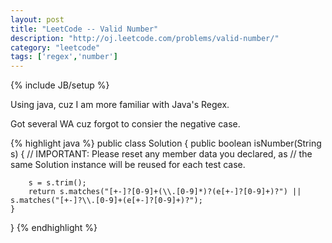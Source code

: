 ```yaml
---
layout: post
title: "LeetCode -- Valid Number"
description: "http://oj.leetcode.com/problems/valid-number/"
category: "leetcode"
tags: ['regex','number']
---
```

{% include JB/setup %}

Using java, cuz I am more familiar with Java's Regex.

Got several WA cuz forgot to consier the negative case.

{% highlight java %}
public class Solution {
    public boolean isNumber(String s) {
        // IMPORTANT: Please reset any member data you declared, as
        // the same Solution instance will be reused for each test case.

        s = s.trim();
        return s.matches("[+-]?[0-9]+(\\.[0-9]*)?(e[+-]?[0-9]+)?") || s.matches("[+-]?\\.[0-9]+(e[+-]?[0-9]+)?");
    }
}
{% endhighlight %}
